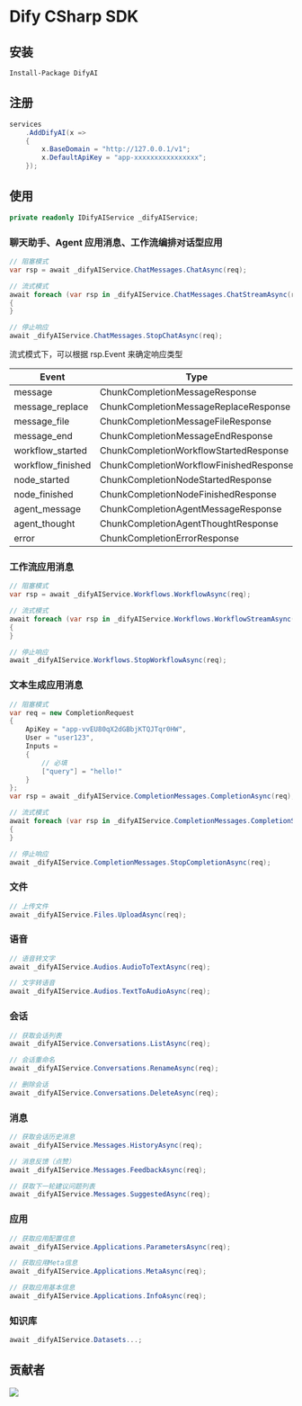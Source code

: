 # Dify CSharp SDK

## 安装
```
Install-Package DifyAI
```

## 注册
```csharp
services
    .AddDifyAI(x =>
    {
        x.BaseDomain = "http://127.0.0.1/v1";
        x.DefaultApiKey = "app-xxxxxxxxxxxxxxxx";
    });
```

## 使用
```csharp
private readonly IDifyAIService _difyAIService;
```

### 聊天助手、Agent 应用消息、工作流编排对话型应用
```csharp
// 阻塞模式
var rsp = await _difyAIService.ChatMessages.ChatAsync(req);

// 流式模式
await foreach (var rsp in _difyAIService.ChatMessages.ChatStreamAsync(req))
{
}

// 停止响应
await _difyAIService.ChatMessages.StopChatAsync(req);
```

流式模式下，可以根据 rsp.Event 来确定响应类型

|Event|Type|
|--|--|
|message|ChunkCompletionMessageResponse|
|message_replace|ChunkCompletionMessageReplaceResponse|
|message_file|ChunkCompletionMessageFileResponse|
|message_end|ChunkCompletionMessageEndResponse|
|workflow_started|ChunkCompletionWorkflowStartedResponse|
|workflow_finished|ChunkCompletionWorkflowFinishedResponse|
|node_started|ChunkCompletionNodeStartedResponse|
|node_finished|ChunkCompletionNodeFinishedResponse|
|agent_message|ChunkCompletionAgentMessageResponse|
|agent_thought|ChunkCompletionAgentThoughtResponse|
|error|ChunkCompletionErrorResponse|

### 工作流应用消息
```csharp
// 阻塞模式
var rsp = await _difyAIService.Workflows.WorkflowAsync(req);

// 流式模式
await foreach (var rsp in _difyAIService.Workflows.WorkflowStreamAsync(req))
{
}

// 停止响应
await _difyAIService.Workflows.StopWorkflowAsync(req);
```

### 文本生成应用消息
```csharp
// 阻塞模式
var req = new CompletionRequest
{
    ApiKey = "app-vvEU80qX2dGBbjKTQJTqr0HW",
    User = "user123",
    Inputs =
    {
        // 必填
        ["query"] = "hello!"
    }
};
var rsp = await _difyAIService.CompletionMessages.CompletionAsync(req);

// 流式模式
await foreach (var rsp in _difyAIService.CompletionMessages.CompletionStreamAsync(req))
{
}

// 停止响应
await _difyAIService.CompletionMessages.StopCompletionAsync(req);
```

### 文件
```csharp
// 上传文件
await _difyAIService.Files.UploadAsync(req);
```

### 语音
```csharp
// 语音转文字
await _difyAIService.Audios.AudioToTextAsync(req);

// 文字转语音
await _difyAIService.Audios.TextToAudioAsync(req);
```

### 会话
```csharp
// 获取会话列表
await _difyAIService.Conversations.ListAsync(req);

// 会话重命名
await _difyAIService.Conversations.RenameAsync(req);

// 删除会话
await _difyAIService.Conversations.DeleteAsync(req);
```

### 消息
```csharp
// 获取会话历史消息
await _difyAIService.Messages.HistoryAsync(req);

// 消息反馈（点赞）
await _difyAIService.Messages.FeedbackAsync(req);

// 获取下一轮建议问题列表
await _difyAIService.Messages.SuggestedAsync(req);
```

### 应用
```csharp
// 获取应用配置信息
await _difyAIService.Applications.ParametersAsync(req);

// 获取应用Meta信息
await _difyAIService.Applications.MetaAsync(req);

// 获取应用基本信息
await _difyAIService.Applications.InfoAsync(req);
```

### 知识库
```csharp
await _difyAIService.Datasets...;
```

## 贡献者
<a href="https://github.com/BitBrewing/dify-csharp-sdk/graphs/contributors">
  <img src="https://contributors-img.web.app/image?repo=BitBrewing/dify-csharp-sdk" />
</a>